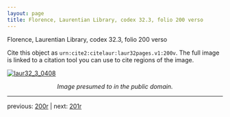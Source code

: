```yaml
---
layout: page
title: Florence, Laurentian Library, codex 32.3, folio 200 verso
---
```


Florence, Laurentian Library, codex 32.3, folio 200 verso

Cite this object as `urn:cite2:citelaur:laur32pages.v1:200v`.  The full image is linked to a citation tool you can use to cite regions of the image.

[![laur32_3_0408](http://www.homermultitext.org/iipsrv?IIIF=/project/homer/pyramidal/deepzoom/citelaur/laur32imgs/v1/laur32_3_0408.tif/full/800,/0/default.jpg)](http://www.homermultitext.org/ict2/?urn=urn:cite2:citelaur:laur32imgs.v1:laur32_3_0408) 

<p style="text-align: center; font-style: italic;">Image presumed to in the public domain.</p>

---

previous: [200r](../200r/) | next: [201r](../201r/)